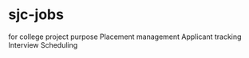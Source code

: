 # sjc-jobs
for college project purpose
Placement management
Applicant tracking
Interview Scheduling
